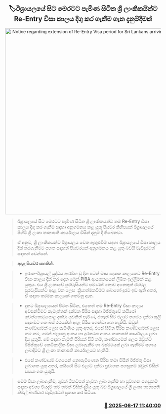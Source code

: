 <p align='center'><b><h2 align='center' title='Notice regarding extension of Re-Entry Visa period for Sri Lankans arriving from Israel'>🏷ඊශ්‍රායලයේ සිට මෙරටට පැමිණ සිටින ශ්‍රී ලාංකිකයින්ට Re-Entry වීසා කාලය දිගු කර ගැනීම ගැන දැනුම්දීමක්</h2></b></p>
<p align='center'><img src='https://helakuru.sgp1.cdn.digitaloceanspaces.com/esana/images/lib/israel-tt.jpg' width='600' alt='Notice regarding extension of Re-Entry Visa period for Sri Lankans arriving from Israel'></p>

> ඊශ්‍රායලයේ සිට මෙරටට පැමිණ සිටින ශ්‍රී ලාංකිකයන්ට තම Re-Entry වීසා කාලය දිගු කර ගැනීම සඳහා අනුගමනය කළ යුතු පියවර කිහිපයක් ඊශ්‍රායලයේ පිහිටි ශ්‍රී ලංකා තානාපති කාර්යාලය විසින් දැනුම් දී තිබෙනවා.

> ඒ අනුව, ශ්‍රී ලාංකිකයන්ට ඊශ්‍රායලය වෙත ඇතුළුවීම සඳහා ඊශ්‍රායලයේ වීසා කාලය දික් කරගැනීමට පහත සඳහන් පියවරයන් අනුගමනය කළ යුතු බවයි වැඩිදුරටත් සඳහන් වෙන්නේ.

> <strong>අදාළ පියවර පහතින්.</strong>

> * ඉරාන-ඊශ්‍රායල් යුද්ධය ආරම්භ වූ දින පටන් මාස දෙකක කාලයකට Re-Entry වීසා කාලය දික් කර දෙන මෙන් PIBA ආයතනයෙන් ලිඛිත ඉල්ලීමක් කළ යුතුය. එය ශ්‍රී ලංකාවේ පුරවැසියන්ට පමණක් නොව අනෙකුත් රටවල පුරවැසියන්ට අදාළ වන ලෙස  ක්‍රියාත්මකවීමට බොහෝ දුරට ඉඩ ඇති අතර, ඒ සඳහා තරමක කාලයක් ගතවනු ඇත.

> * දැනට ඊශ්‍රායලයෙන් පිටත සිටින, එහෙත් තම Re-Entry වීසා කාලය අවසන්වීමට කැමැත්තක් දක්වන පිරිස සඳහා ඊජිප්තුවේ කයිරෝ ගුවන්තොටුපොළ දක්වා ගුවනින් පැමිණ, එතැන් සිට එලාට් නගරය දක්වා කුලී පදනමට ගත බස් රථයකින් අදාළ පිරිස ගෙන්වා ගත හැකියි. ඔවුන් කණ්ඩායමක් ලෙස පැමිණිය යුතු අතර, එසේ සිටින පිරිස කණ්ඩායමක් ලෙස තම නම, ගමන් බලපත්‍ර අංකය හා දුරකථන අංකය තානාපති කාර්යාලය ලබා දිය යුතුයි. මේ සඳහා කැමති පිරිසක් සිටී නම්, කණ්ඩායමක් ලෙස ඔවුන්ට ඊජිප්තුවේ කෙටිකාලින වීසා ලබාගැනීම හා බස්රථයක් ලබා ගැනීමට සහාය ලබාදීමට ශ්‍රී ලංකා තානාපති කාර්යාලයට හැකියි.

> * එසේ කණ්ඩායම් වශයෙන් නොපැමිණෙන පිරිස තමා විසින් ඊජිප්තු වීසා ලබාගත යුතු අතර, කයිරෝ සිට එලාට් දක්වා ප්‍රවාහන පහසුකම් ඔවුන් විසින් සපයා ගත යුතුයි.

> මෙම වීසා ලබාගැනීම, ගුවන් ටිකට්පත් නැවත ලබා ගැනීම හා ප්‍රවාහන පහසුකම් සඳහා අවශ්‍ය වියදම් තම තමන් විසින් දැරිය යුතු බව ඊශ්‍රායලයේ ශ්‍රී ලංකා තානාපති නිමල් බණ්ඩාර වැඩිදුරටත් ප්‍රකාශ කර සිටියා.



<h3 align='right'><a href='https://www.helakuru.lk/esana/p/111078/'>📅 2025-06-17 11:40:00</a></h3>
